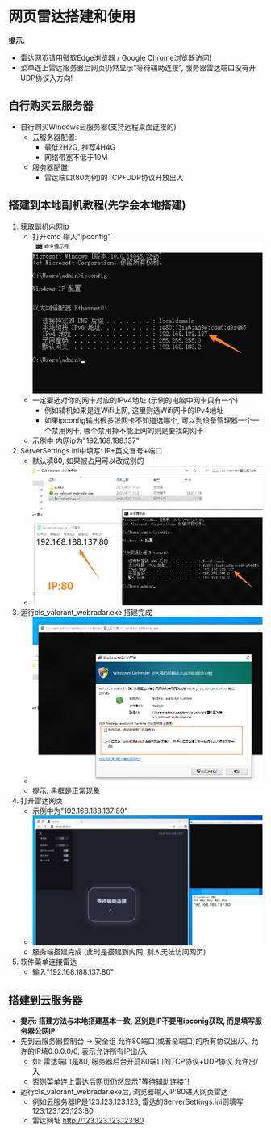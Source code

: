 # **网页雷达搭建和使用**

**提示:**  

- 雷达网页请用微软Edge浏览器 / Google Chrome浏览器访问!  
- 菜单连上雷达服务器后网页仍然显示”等待辅助连接”, 服务器雷达端口没有开UDP协议入方向!  

## **自行购买云服务器**  

- 自行购买Windows云服务器(支持远程桌面连接的)  
    - 云服务器配置:  
        - 最低2H2G, 推荐4H4G  
        - 网络带宽不低于10M  
    - 服务器配置:  
        - 雷达端口(80为例)的TCP+UDP协议开放出入  

## **搭建到本地副机教程(先学会本地搭建)**  

1. 获取副机内网ip  
    - 打开cmd 输入"ipconfig"![alt text](image-13.png)  
    - 一定要选对你的网卡对应的IPv4地址 (示例的电脑中网卡只有一个)  
        - 例如辅机如果是连Wifi上网, 这里则选Wifi网卡的IPv4地址  
        - 如果ipconfig输出很多张网卡不知道选哪个, 可以到设备管理器一个一个禁用网卡, 哪个禁用掉不能上网的则是要找的网卡  
    - 示例中 内网ip为"192.168.188.137"  
2. ServerSettings.ini中填写: IP+英文冒号+端口  
    - 默认填80, 如果被占用可以改成别的  
    - ![alt text](image-14.png)  
3. 运行cls_valorant_webradar.exe 搭建完成  
    - ![alt text](image-15.png)  
    - 提示: 黑框是正常现象  
4. 打开雷达网页  
    - 示例中为"192.168.188.137:80"  
    - ![alt text](image-16.png)  
    - 服务端搭建完成 (此时是搭建到内网, 别人无法访问网页)  
5. 软件菜单连接雷达  
    - 输入"192.168.188.137:80"  

## **搭建到云服务器**  
- **提示: 搭建方法与本地搭建基本一致, 区别是IP不要用ipconig获取, 而是填写服务器公网IP**  
- 先到云服务器控制台 -> 安全组 允许80端口(或者全端口)的所有协议出/入, 允许的IP填0.0.0.0/0, 表示允许所有IP出/入  
    - 如: 雷达端口是80, 服务器后台开启80端口的TCP协议+UDP协议 允许出/入  
    - 否则菜单连上雷达后网页仍然显示"等待辅助连接"!  
- 运行cls_valorant_webradar.exe后, 浏览器输入IP:80进入网页雷达  
    - 例如云服务器IP是123.123.123.123, 雷达的ServerSettings.ini则填写123.123.123.123:80  
    - 雷达网址 http://123.123.123.123:80  
